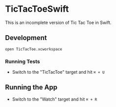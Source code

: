 # TicTacToeSwift

This is an incomplete version of Tic Tac Toe in Swift.

## Development

`open TicTacToe.xcworkspace`

### Running Tests

 * Switch to the "TicTacToe" target and hit `⌘ + U`

## Running the App

 * Switch to the "Watch" target and hit `⌘ + R`
